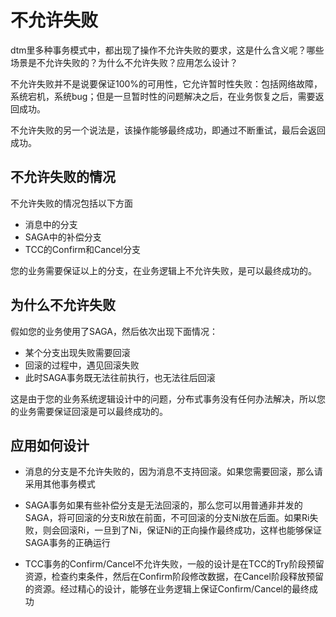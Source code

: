 # 不允许失败
dtm里多种事务模式中，都出现了操作不允许失败的要求，这是什么含义呢？哪些场景是不允许失败的？为什么不允许失败？应用怎么设计？

不允许失败并不是说要保证100%的可用性，它允许暂时性失败：包括网络故障，系统宕机，系统bug；但是一旦暂时性的问题解决之后，在业务恢复之后，需要返回成功。

不允许失败的另一个说法是，该操作能够最终成功，即通过不断重试，最后会返回成功。

## 不允许失败的情况
不允许失败的情况包括以下方面
- 消息中的分支
- SAGA中的补偿分支
- TCC的Confirm和Cancel分支

您的业务需要保证以上的分支，在业务逻辑上不允许失败，是可以最终成功的。

## 为什么不允许失败

假如您的业务使用了SAGA，然后依次出现下面情况：
- 某个分支出现失败需要回滚
- 回滚的过程中，遇见回滚失败
- 此时SAGA事务既无法往前执行，也无法往后回滚

这是由于您的业务系统逻辑设计中的问题，分布式事务没有任何办法解决，所以您的业务需要保证回滚是可以最终成功的。

## 应用如何设计
- 消息的分支是不允许失败的，因为消息不支持回滚。如果您需要回滚，那么请采用其他事务模式

- SAGA事务如果有些补偿分支是无法回滚的，那么您可以用普通非并发的SAGA，将可回滚的分支Ri放在前面，不可回滚的分支Ni放在后面。如果Ri失败，则会回滚Ri，一旦到了Ni，保证Ni的正向操作最终成功，这样也能够保证SAGA事务的正确运行

- TCC事务的Confirm/Cancel不允许失败，一般的设计是在TCC的Try阶段预留资源，检查约束条件，然后在Confirm阶段修改数据，在Cancel阶段释放预留的资源。经过精心的设计，能够在业务逻辑上保证Confirm/Cancel的最终成功
